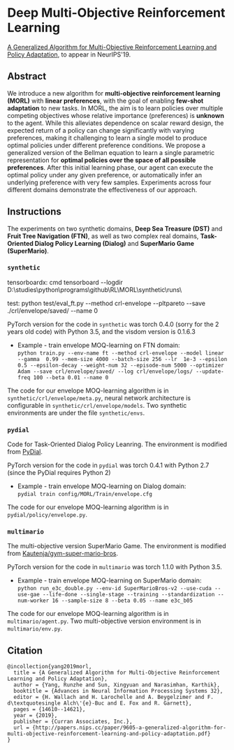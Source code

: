 # Deep Multi-Objective Reinforcement Learning

[A Generalized Algorithm for Multi-Objective Reinforcement Learning and Policy Adaptation](https://arxiv.org/abs/1908.08342),  to appear in NeurIPS'19.   

## Abstract

We introduce a new algorithm for **multi-objective reinforcement learning (MORL)** with **linear preferences**, with the goal of enabling **few-shot adaptation** to new tasks. In MORL, the aim is to learn policies over multiple competing objectives whose relative importance (preferences) is **unknown** to the agent. While this alleviates dependence on scalar reward design, the expected return of a policy can change significantly with varying preferences, making it challenging to learn a single model to produce optimal policies under different preference conditions. We propose a generalized version of the Bellman equation to learn a single parametric representation for **optimal policies over the space of all possible preferences**. After this initial learning phase, our agent  can execute the optimal policy under any given preference, or automatically infer an underlying preference with very few samples. Experiments across four different domains demonstrate the effectiveness of our approach.

## Instructions

The experiments on two synthetic domains, **Deep Sea Treasure (DST)** and **Fruit Tree Navigation (FTN)**, as well as two complex real domains, **Task-Oriented Dialog Policy Learning (Dialog)** and **SuperMario Game (SuperMario)**.

### `synthetic`

tensorboardx: cmd
tensorboard --logdir D:\studies\python\programs\github\RL\MORL\synthetic\runs\

test:
python test/eval_ft.py --method crl-envelope --pltpareto --save ./crl/envelope/saved/ --name 0

PyTorch version for the code in `synthetic` was torch 0.4.0 (sorry for the 2 years old code) with Python 3.5,
and the visdom version is 0.1.6.3

* Example - train envelope MOQ-learning on FTN domain:  
`python train.py --env-name ft --method crl-envelope --model linear --gamma  0.99 --mem-size 4000 --batch-size 256 --lr  1e-3 --epsilon 0.5 --epsilon-decay --weight-num 32 --episode-num 5000 --optimizer Adam --save crl/envelope/saved/ --log crl/envelope/logs/ --update-freq 100 --beta 0.01 --name 0`

The code for our envelope MOQ-learning algorithm is in `synthetic/crl/envelope/meta.py`, neural network architecture is configurable in `synthetic/crl/envelope/models`. Two synthetic environments are under the file `synthetic/envs`.

### `pydial`

Code for Task-Oriented Dialog Policy Leanring. The environment is modified from [PyDial](http://www.camdial.org/pydial/).

PyTorch version for the code in `pydial` was torch 0.4.1 with Python 2.7 (since the PyDial requires Python 2)

* Example - train envelope MOQ-learning on Dialog domain:  
`pydial train config/MORL/Train/envelope.cfg`

The code for our envelope MOQ-learning algorithm is in `pydial/policy/envelope.py`.

### `multimario`

The multi-objective version SuperMario Game. The environment is modified from [Kautenja/gym-super-mario-bros](https://github.com/Kautenja/gym-super-mario-bros). 

PyTorch version for the code in `multimario` was torch 1.1.0 with Python 3.5.

* Example - train envelope MOQ-learning on SuperMario domain:  
`python run_e3c_double.py --env-id SuperMarioBros-v2 --use-cuda --use-gae --life-done --single-stage --training --standardization --num-worker 16 --sample-size 8 --beta 0.05 --name e3c_b05`

The code for our envelope MOQ-learning algorithm is in `multimario/agent.py`. Two multi-objective version environment is in `multimario/env.py`.

## Citation
```
@incollection{yang2019morl,
  title = {A Generalized Algorithm for Multi-Objective Reinforcement Learning and Policy Adaptation},
  author = {Yang, Runzhe and Sun, Xingyuan and Narasimhan, Karthik},
  booktitle = {Advances in Neural Information Processing Systems 32},
  editor = {H. Wallach and H. Larochelle and A. Beygelzimer and F. d\textquotesingle Alch\'{e}-Buc and E. Fox and R. Garnett},
  pages = {14610--14621},
  year = {2019},
  publisher = {Curran Associates, Inc.},
  url = {http://papers.nips.cc/paper/9605-a-generalized-algorithm-for-multi-objective-reinforcement-learning-and-policy-adaptation.pdf}
}
```
